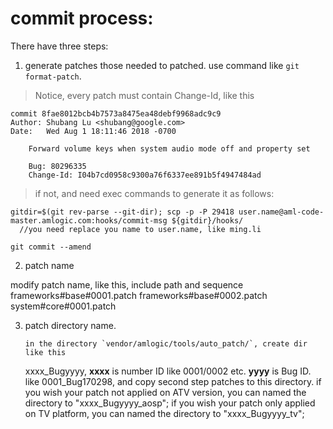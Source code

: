# commit process:

There have three steps:

1. generate patches those needed to patched.
  use command like `git format-patch`.
>Notice, every patch must contain Change-Id, like this

```
commit 8fae8012bcb4b7573a8475ea48debf9968adc9c9
Author: Shubang Lu <shubang@google.com>
Date:   Wed Aug 1 18:11:46 2018 -0700

    Forward volume keys when system audio mode off and property set

    Bug: 80296335
    Change-Id: I04b7cd0958c9300a76f6337ee891b5f4947484ad
```
> if not, and need exec commands to generate it as follows:

```
gitdir=$(git rev-parse --git-dir); scp -p -P 29418 user.name@aml-code-master.amlogic.com:hooks/commit-msg ${gitdir}/hooks/
  //you need replace you name to user.name, like ming.li

git commit --amend
```

2. patch name

modify patch name, like this, include path and sequence
    frameworks#base#0001.patch
    frameworks#base#0002.patch
    system#core#0001.patch


3. patch directory name.

       in the directory `vendor/amlogic/tools/auto_patch/`, create dir like this
   xxxx_Bugyyyy, **xxxx** is number ID like 0001/0002 etc. **yyyy** is Bug ID.
   like 0001_Bug170298, and copy second step patches to this directory.
       if you wish your patch not applied on ATV version, you can named the directory to "xxxx_Bugyyyy_aosp"; 
       if you wish your patch only applied on TV platform, you can named the directory to "xxxx_Bugyyyy_tv"; 
